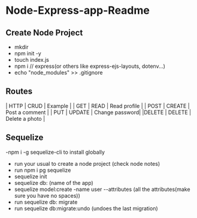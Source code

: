 # Node-Express-app-Readme

## Create Node Project

- mkdir
- npm init -y
- touch index.js 
- npm i // express(or others like express-ejs-layouts, dotenv...)
- echo "node_modules" >> .gitignore

## Routes
| HTTP  | CRUD   | Example        |
| GET   | READ   | Read profile   |
| POST  | CREATE | Post a comment |
| PUT   | UPDATE | Change password|
|DELETE | DELETE | Delete a photo |

## Sequelize

-npm i -g sequelize-cli to install globally
- run your usual to create a node project (check node notes)
- run npm i pg sequelize
- sequelize init
- sequelize db: (name of the app)
- sequelize model:create -name user --attributes (all the attributes(make sure you have no spaces))
- run sequelize db: migrate
- run sequelize db:migrate:undo (undoes the last migration)

